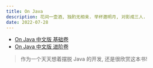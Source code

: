 ```yaml
---
title: On Java
description: 花间一壶酒, 独酌无相亲. 举杯邀明月, 对影成三人.
date: 2022-07-28
---
```


- [On Java 中文版 基础卷](https://book.douban.com/subject/35751619/)
- [On Java 中文版 进阶卷](https://book.douban.com/subject/35751623/)

> 作为一个天天想着摆脱 Java 的开发, 还是很欣赏这本书!
